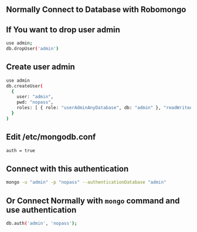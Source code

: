 ## Normally Connect to Database with Robomongo

## If You want to drop user admin
```sh
use admin;
db.dropUser('admin')
```

## Create user admin
```sh
use admin
db.createUser(
  {
    user: "admin",
    pwd: "nopass",
    roles: [ { role: "userAdminAnyDatabase", db: "admin" }, "readWriteAnyDatabase" ]
  }
)
```

## Edit /etc/mongodb.conf
```sh
auth = true
```

## Connect with this authentication
```sh
mongo -u "admin" -p "nopass" --authenticationDatabase "admin"
```

## Or Connect Normally with ` mongo ` command and use authentication
```sh
db.auth('admin', 'nopass');
```
